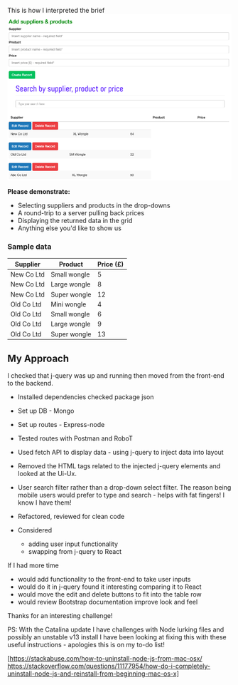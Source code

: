 This is how I interpreted the brief
![dev-challenge](frontend/assets/dev-challenge-screenshot.png)

**Please demonstrate:**
* Selecting suppliers and products in the drop-downs
* A round-trip to a server pulling back prices
* Displaying the returned data in the grid
* Anything else you'd like to show us

### Sample data

| Supplier    | Product      | Price (£) |
| ------------|--------------|-----------|
| New Co Ltd  | Small wongle | 5         |
| New Co Ltd  | Large wongle | 8         |
| New Co Ltd  | Super wongle | 12        |
| Old Co Ltd  | Mini wongle  | 4         |
| Old Co Ltd  | Small wongle | 6         |
| Old Co Ltd  | Large wongle | 9         |
| Old Co Ltd  | Super wongle | 13        |

## My Approach

I checked that j-query was up and running then moved from the front-end to the backend.
- Installed dependencies checked package json
- Set up DB - Mongo
- Set up routes - Express-node 
- Tested routes with Postman and RoboT
- Used fetch API to display data - using j-query to inject data into layout
- Removed the HTML tags related to the injected j-query elements and looked at the Ui-Ux. 
- User search filter rather than a drop-down select filter. The reason being mobile users would prefer to type and search - helps with fat fingers! I know I have them!
- Refactored, reviewed for clean code

- Considered 
    - adding user input functionality
    - swapping from j-query to React 

If I had more time
   - would add functionality to the front-end to take user inputs
   - would do it in j-query found it interesting comparing it to React
   - would move the edit and delete buttons to fit into the  table row
   - would review Bootstrap documentation improve look and feel

Thanks for an interesting challenge!

PS: With the Catalina update I have challenges with Node lurking files and possibly an unstable v13 install I have been looking at fixing this with these useful instructions - apologies this is on my to-do list!

[https://stackabuse.com/how-to-uninstall-node-js-from-mac-osx/
https://stackoverflow.com/questions/11177954/how-do-i-completely-uninstall-node-js-and-reinstall-from-beginning-mac-os-x]